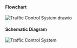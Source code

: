 #### Flowchart
![Traffic Control System drawio](https://user-images.githubusercontent.com/67890511/164619281-c86df4ac-29dc-4dae-bd88-d0280be9474f.png)

#### Schematic Diagram
![Traffic Control System](https://user-images.githubusercontent.com/67890511/164619568-c6514c16-8134-40b6-b4d3-86a945bb7628.png)
